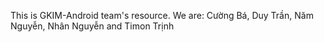 This is GKIM-Android team's resource.
We are: Cường Bá, Duy Trần, Năm Nguyễn, Nhân Nguyễn and Timon Trịnh